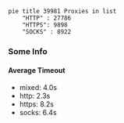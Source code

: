 
```mermaid
pie title 39981 Proxies in list
    "HTTP" : 27786
    "HTTPS": 9898
    "SOCKS" : 8922
```

### Some Info
#### Average Timeout

- mixed: 4.0s
- http: 2.3s
- https: 8.2s
- socks: 6.4s